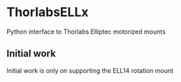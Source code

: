  # ThorlabsELLx

 Python interface to Thorlabs Elliptec motorized mounts

 ## Initial work

 Initial work is only on supporting the ELL14 rotation mount
